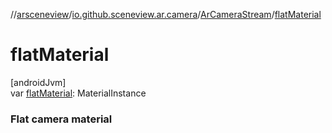 //[arsceneview](../../../index.md)/[io.github.sceneview.ar.camera](../index.md)/[ArCameraStream](index.md)/[flatMaterial](flat-material.md)

# flatMaterial

[androidJvm]\
var [flatMaterial](flat-material.md): MaterialInstance

###  Flat camera material
